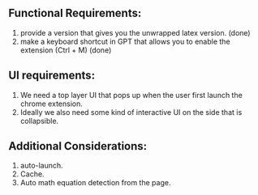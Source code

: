 ## Functional Requirements:
1. provide a version that gives you the unwrapped latex version. (done)
2. make a keyboard shortcut in GPT that allows you to enable the extension (Ctrl + M) (done)


## UI requirements:
1. We need a top layer UI that pops up when the user first launch the chrome extension.
2. Ideally we also need some kind of interactive UI on the side that is collapsible.


## Additional Considerations:
1. auto-launch.
2. Cache.
3. Auto math equation detection from the page.